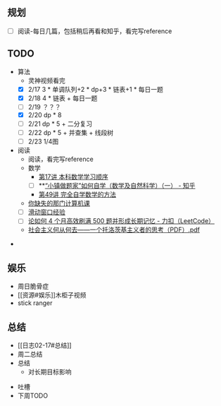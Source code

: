 ## 规划
- [ ] 阅读-每日几篇，包括稍后再看和知乎，看完写reference

## TODO
- 算法
	- 灵神视频看完
	- [x] 2/17 3 * 单调队列+2 * dp+3 * 链表+1 * 每日一题
	- [x] 2/18 4 * 链表 + 每日一题 
	- [ ] 2/19 ？？？
	- [x] 2/20 dp * 8
	- [ ] 2/21 dp * 5 + 二分复习
	- [ ] 2/22 dp * 5 + 并查集 + 线段树
	- [ ] 2/23 1/4图
- 阅读
	- 阅读，看完写reference
	- 数学
		- [第17讲 本科数学学习顺序](https://www.bilibili.com/video/BV1kY4y1R76G?spm_id_from=333.1245.0.0)
		- [ ]  **[“小镇做题家”如何自学（数学及自然科学）（一） - 知乎](https://zhuanlan.zhihu.com/p/8050878695)
		- [第49讲 完全自学数学的方法](https://www.bilibili.com/video/BV19Z421a7Di?spm_id_from=333.1245.0.0)
	- [你缺失的那门计算机课](https://www.criwits.top/missing)
	- [ ] [滑动窗口经验](https://leetcode.cn/problems/longest-substring-without-repeating-characters/solutions/876061/yi-ge-mo-ban-miao-sha-10dao-zhong-deng-n-sb0x/)
	* [ ] [论如何 4 个月高效刷满 500 题并形成长期记忆 - 力扣（LeetCode）](https://leetcode.cn/circle/discuss/jq9Zke/)
	* [社会主义何从何去——一个托洛茨基主义者的思考（PDF）.pdf](https://docs.qq.com/pdf/DWHlTV1lBS2x3Unpl?)
* 
## 娱乐
- 周日脆骨症
- [[资源#娱乐]]木柜子视频
- stick ranger
## 总结
* [[日志02-17#总结]]
* 周二总结
* 总结
	* 对长期目标影响
- 吐槽
- 下周TODO